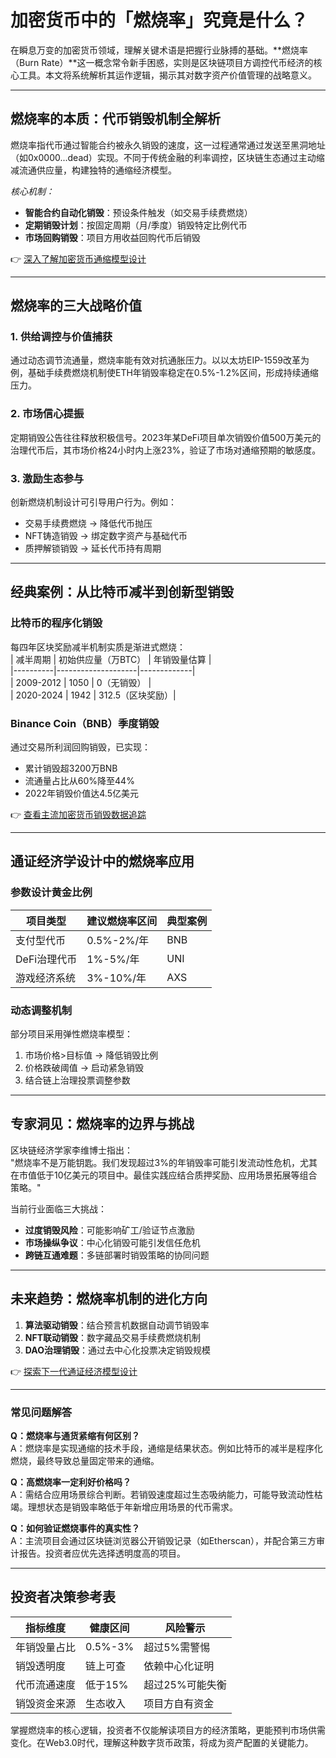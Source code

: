 # 加密货币中的「燃烧率」究竟是什么？

在瞬息万变的加密货币领域，理解关键术语是把握行业脉搏的基础。**燃烧率（Burn Rate）**这一概念常令新手困惑，实则是区块链项目方调控代币经济的核心工具。本文将系统解析其运作逻辑，揭示其对数字资产价值管理的战略意义。

---

## 燃烧率的本质：代币销毁机制全解析

燃烧率指代币通过智能合约被永久销毁的速度，这一过程通常通过发送至黑洞地址（如0x0000...dead）实现。不同于传统金融的利率调控，区块链生态通过主动缩减流通供应量，构建独特的通缩经济模型。

*核心机制：*
- **智能合约自动化销毁**：预设条件触发（如交易手续费燃烧）
- **定期销毁计划**：按固定周期（月/季度）销毁特定比例代币
- **市场回购销毁**：项目方用收益回购代币后销毁

👉 [深入了解加密货币通缩模型设计](https://bit.ly/okx_welcome)

---

## 燃烧率的三大战略价值

### 1. 供给调控与价值捕获
通过动态调节流通量，燃烧率能有效对抗通胀压力。以以太坊EIP-1559改革为例，基础手续费燃烧机制使ETH年销毁率稳定在0.5%-1.2%区间，形成持续通缩压力。

### 2. 市场信心提振
定期销毁公告往往释放积极信号。2023年某DeFi项目单次销毁价值500万美元的治理代币后，其市场价格24小时内上涨23%，验证了市场对通缩预期的敏感度。

### 3. 激励生态参与
创新燃烧机制设计可引导用户行为。例如：
- 交易手续费燃烧 → 降低代币抛压
- NFT铸造销毁 → 绑定数字资产与基础代币
- 质押解锁销毁 → 延长代币持有周期

---

## 经典案例：从比特币减半到创新型销毁

### 比特币的程序化销毁
每四年区块奖励减半机制实质是渐进式燃烧：  
| 减半周期 | 初始供应量（万BTC） | 年销毁量估算 |  
|----------|--------------------|-------------|  
| 2009-2012 | 1050               | 0（无销毁）  |  
| 2020-2024 | 1942               | 312.5（区块奖励）|  

### Binance Coin（BNB）季度销毁
通过交易所利润回购销毁，已实现：  
- 累计销毁超3200万BNB  
- 流通量占比从60%降至44%  
- 2022年销毁价值达4.5亿美元  

👉 [查看主流加密货币销毁数据追踪](https://bit.ly/okx_welcome)

---

## 通证经济学设计中的燃烧率应用

### 参数设计黄金比例
| 项目类型       | 建议燃烧率区间 | 典型案例        |  
|----------------|---------------|-----------------|  
| 支付型代币     | 0.5%-2%/年     | BNB             |  
| DeFi治理代币   | 1%-5%/年       | UNI             |  
| 游戏经济系统   | 3%-10%/年      | AXS             |  

### 动态调整机制
部分项目采用弹性燃烧率模型：  
1. 市场价格>目标值 → 降低销毁比例  
2. 价格跌破阈值 → 启动紧急销毁  
3. 结合链上治理投票调整参数  

---

## 专家洞见：燃烧率的边界与挑战

区块链经济学家李维博士指出：  
"燃烧率不是万能钥匙。我们发现超过3%的年销毁率可能引发流动性危机，尤其在市值低于10亿美元的项目中。最佳实践应结合质押奖励、应用场景拓展等组合策略。"

当前行业面临三大挑战：
- **过度销毁风险**：可能影响矿工/验证节点激励
- **市场操纵争议**：中心化销毁可能引发信任危机
- **跨链互通难题**：多链部署时销毁策略的协同问题  

---

## 未来趋势：燃烧率机制的进化方向

1. **算法驱动销毁**：结合预言机数据自动调节销毁率  
2. **NFT联动销毁**：数字藏品交易手续费燃烧机制  
3. **DAO治理销毁**：通过去中心化投票决定销毁规模  

👉 [探索下一代通证经济模型设计](https://bit.ly/okx_welcome)

---

### 常见问题解答

**Q：燃烧率与通货紧缩有何区别？**  
A：燃烧率是实现通缩的技术手段，通缩是结果状态。例如比特币的减半是程序化燃烧，最终导致总量固定带来的通缩。

**Q：高燃烧率一定利好价格吗？**  
A：需结合应用场景综合判断。若销毁速度超过生态吸纳能力，可能导致流动性枯竭。理想状态是销毁率略低于年新增应用场景的代币需求。

**Q：如何验证燃烧事件的真实性？**  
A：主流项目会通过区块链浏览器公开销毁记录（如Etherscan），并配合第三方审计报告。投资者应优先选择透明度高的项目。

---

## 投资者决策参考表

| 指标维度       | 健康区间     | 风险警示         |  
|----------------|-------------|------------------|  
| 年销毁量占比   | 0.5%-3%     | 超过5%需警惕     |  
| 销毁透明度     | 链上可查    | 依赖中心化证明   |  
| 代币流通速度   | 低于15%     | 超过25%可能失衡  |  
| 销毁资金来源   | 生态收入    | 项目方自有资金   |  

掌握燃烧率的核心逻辑，投资者不仅能解读项目方的经济策略，更能预判市场供需变化。在Web3.0时代，理解这种数字货币政策，将成为资产配置的关键能力。